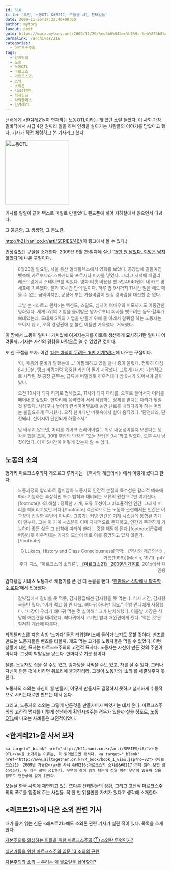 ```yaml
---
id: 316
title: '추천, 노동OTL &#8211; 오늘을 사는 전태일들'
date: 2009-11-26T17:33:40+00:00
author: mytory
layout: post
guid: https://marx.mytory.net/2009/11/26/%ec%b6%94%ec%b2%9c-%eb%85%b8%eb%8f%99otl-%ec%98%a4%eb%8a%98%ec%9d%84-%ec%82%ac%eb%8a%94-%ec%a0%84%ed%83%9c%ec%9d%bc%eb%93%a4/
permalink: /archives/316
categories:
  - 마르크스주의
tags:
  - 감자탕집
  - 노동
  - 노동OTL
  - 마르크스
  - 마르크스21
  - 소외
  - 소외론
  - 시급4천원
  - 최저임금
  - 타워펠리스
  - 한겨레21
---
```

선배에게 &lt;한겨레21&gt;이 연재하는 노동OTL이라는 게 있단 소릴 들었다. 이 사회 가장 밑바닥에서 시급 4천 원짜리 일을 하며 인생을 살아가는 사람들의 이야기를 담았다고 했다. 기자가 직접 체험하고 쓴 기사라고 했다.

<img src="https://marx.mytory.net/wp-content/uploads/1/cfile8.uf.1564561B4B0EBB7802060C.jpg" class="aligncenter" width="200" height="204" alt="노동OTL" filename="cfile8.uf.1564561B4B0EBB7802060C.jpg" filemime="" />

기사를 일일이 긁어 텍스트 파일로 만들었다. 핸드폰에 넣어 지하철에서 읽으면서 다녔다.

그 뭉클함, 그 생생함, 그 분노란.

<http://h21.hani.co.kr/arti/SERIES/46/>(이 링크에서 볼 수 있다.)

인상깊었던 구절을 소개한다. 2009년 9월 25일자에 실린 &#8216;[15만 원 남았다. 희망은 남지 않았다](http://h21.hani.co.kr/arti/special/special_general/25780.html)&#8216;에 나온 구절이다.

> 8월23일 일요일, 서울 용산 멀티플렉스에서 영화를 보았다. 공장밥에 길들여진 뱃속에 카르보나라 스파케티와 포르시타 피자를 넣었다. 그리고 저녁에 패밀리 레스토랑에서 스테이크를 먹었다. 영화 티켓 비용을 뺀 5만4940원이 내 카드 명세표에 기록됐다. 불과 10시간 만의 일이다. 하루 밤 9시까지 11시간 일을 해도 메울 수 없는 금액이지만, 공장에 부는 가을바람이 한강 강바람을 대신할 순 없다.
> 
> 그날 본 &lt;라르고 윈치&gt;는 액션도, 스릴도, 심지어 여배우의 미모까지도 어중간한 영화였다. 세계 5위의 기업을 물려받은 양자로부터 회사를 뺏으려는 음모·혈투가 뼈대였는데, 도대체 5위의 기업을 만들기 위해 물 아래서 갈퀴질 하는 노동자는 보이지 않고, 오직 경영권에 눈 붉힌 이들만 가득했다. 거북했다.

이 땅에서 노동이 얼마나 가치없에 여겨지는지를 이토록 생생하게 묘사하기란 얼마나 어려울까. 기자는 자신의 경험을 바탕으로 쓸 수 있었던 것이다.

또 한 구절을 보자. 이건 [&#8216;나는 아침이 두려운 ‘9번 기계’였다&#8217;](http://h21.hani.co.kr/arti/cover/cover_general/25740.html)에 나오는 구절이다.

> ‘아, 마음의 준비가 덜됐는데….’ 아찔해하고 있을 찰나 종이 울렸다. 정확히 아침 8시30분, 탱크 바퀴처럼 육중한 라인이 돌기 시작했다. 그렇게 (내겐) 기습적으로 시작된 첫 공장 근무는, 급류에 떠밀리듯 허우적대다 밤 9시가 되어서야 끝이 났다.
> 
> 오전 10시가 되자 허기로 멍해졌고, 11시가 되자 다리를, 오후로 들어서자 머리를 떼어내고 싶었다. 한자리에 꼼짝없이 서서 작업하는 상체를 받치는 다리가 꺾일 것 같았다. 사타구니 높이의 컨베이어벨트에 놓인 난로를 내려다봐야 하는 머리는 불필요하게 무거웠다. 오직 한마디만 머릿속에서 살아 움직였다. ‘단전돼라, 단전돼라, 신이시여 단전되게 하옵소서.’
> 
> 텅 비우지 않으면, 머리를 기어코 컨베이어벨트 위로 내동댕이칠지 모른다는 생각을 했을 즈음, 30대 후반의 반장은 “오늘 잔업은 9시”라고 알렸다. 오후 4시 남짓이었다. 이후 5시간이 어떻게 갔는지 알 수 없다.

## 노동의 소외

헝가리 마르크스주의자 게오르그 루카치는 《역사와 계급의식》에서 이렇게 썼다고 한다.

> 노동과정의 합리화로 말미암아 노동자의 인간적 본질과 특수성은 합리적 예측에 따라 기능하는 추상적인 특수 법칙과 대비되는 오류의 원천으로만 여겨진다.[footnote]나의 해설 : 정확한 기계, 오류 투성이고 비효율적인 인간. 그래서 머리를 떼버리고었던 거다.[/footnote] 객관적으로든 노동과 관련해서든 인간은 이 과정의 진정한 주인이 아니다. 그렇기는커녕 인간은 기계 시스템에 통합된 기계이 일부다. 그는 이 기계 시스템이 이미 자체적으로 존재하고, 인간과 무관하게 기능하며 좋든 싫든 그 법칙에 따라야 한다는 것을 깨닫게 된다.[footnote]급류에 떠밀리듯 허우적대는 기자의 모습이 바로 이를 증명하고 있지 않은가.[/footnote]
> 
> <p style="text-align: right; ">
>   G Lukacs, History and Class Consciousness[국역: 《역사와 계급의식》, 거름(1999)](Merlin, 1971). p47.<br /> 주디 콕스, &#8220;마르크스의 소외론&#8221;, <a href="http://www.alltogether.or.kr/4_book/book_1_view.jsp?no=82">《마르크스21》 2009년 가을호</a>, 201p에서 재인용
> </p>

감자탕집 서비스 노동자로 체험기를 쓴 건 더 눈물을 뺀다. &#8216;[웬만해선 식당에서 탈출할 수 없다](http://h21.hani.co.kr/arti/special/special_general/25954.html)&#8216;에서 인용했다.

> 갈빗집에서 갈비를 못 먹듯, 감자탕집에선 감자탕을 못 먹는다. 식사 시간, 감자탕 국물만 줬다. “이거 먹고 힘 안 나요. 뼈다귀 하나만 줘요.” 주방 언니에게 사정했다. “사장이 우리가 뼈다귀 먹는 것 싫어해.” 그가 난처해했다. 이튿날 사장은 식당에 애완견을 데려왔다. 뼈다귀에서 고기만 발라 애완견에게 줬다. ‘먹는 것’은 철저히 계급에 따른다.

타워펠리스를 지은 속칭 &#8216;노가다&#8217; 들은 타워펠리스에 들어가 보지도 못할 것이다. 벤츠를 만드는 노동자들은 벤츠를 타볼까. 개도 먹는 고기를 노동자들은 먹을 수 없었다. 이런 상황에 대한 묘사는 마르크스주의의 고전적 묘사다. 노동자는 자신이 만든 것의 주인이 아니다. 그것이 박탈감을 낳는다. 한마디로 기분 쉣이다.

물론, 노동자도 집을 살 수도 있고, 감자탕을 사먹을 수도 있고, 차를 살 수 있다. 그러나 자신이 만든 것에 비하면 쥐꼬리에 불과하리라. 그것이 노동자의 &#8216;소외&#8217;를 해결해주지 못한다.

노동자의 소외는 자신이 뭘 만들지, 어떻게 만들지도 결정하지 못하고 철저하게 수동적으로 시키는대로만 만드는 데서 온다.&nbsp;

그리고, 노동자의 소외는 그렇게 만든것을 만들자마자 빼앗기는 대서 온다. 마르크스주의의 고전적 명제를 이렇게 생생하게 확인시켜주는 경우가 있을까 싶을 정도로, [노동OTL](http://h21.hani.co.kr/arti/SERIES/46/)에 나오는 사례들은 고전적이었다.

## &lt;한겨레21&gt;을 사서 보자

 	<a target="_blank" href="http://h21.hani.co.kr/arti/SERIES/46/">노동OTL</a>을 소개하는 이유는, 꼭 읽어봤으면 해서다. <a target="_blank" href="http://www.alltogether.or.kr/4_book/book_1_view.jsp?no=82">《마르크스21》 2009년 가을호</a>를 사서 &#8216;마르크스의 소외론&#8217;까지 읽어 보면 금상첨화다. 두 개는 찰떡 궁합이다. 우연히 같이 읽게 됐는데 정말 이런 우연이 있을까 싶을 정도로 연관성이 깊게 읽었다.

오늘날 한국 사회에 재연되고 있는 또다른 전태일들의 상황, 그리고 고전적 마르크스주의의 폭로를 입증해 주는 사실들. 꼭 한 번 읽을만한 가치가 있다고 생각해 소개한다.

## &lt;레프트21&gt;에 나온 소외 관련 기사

내가 즐겨 읽는 신문 &lt;레프트21&gt;에도 소외론 관련 기사가 실린 적이 있다. 목록을 소개한다.

<a target="_blank" href="http://wspaper.org/article/6770">자본주의를 의심하는 이들을 위한 마르크스주의 ①&nbsp;소외란 무엇인가?</a>

<a target="_blank" href="http://wspaper.org/article/3708">실천가들을 위한 마르크스주의 입문 13&nbsp;소외의 근원</a>

<a target="_blank" href="http://wspaper.org/article/5935">자본주의와 소외 ─&nbsp;우리는 왜 월요일을 싫어할까?</a>